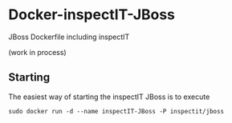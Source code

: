 # Docker-inspectIT-JBoss
JBoss Dockerfile including inspectIT

(work in process)


## Starting
The easiest way of starting the inspectIT JBoss is to execute
```
sudo docker run -d --name inspectIT-JBoss -P inspectit/jboss
```
